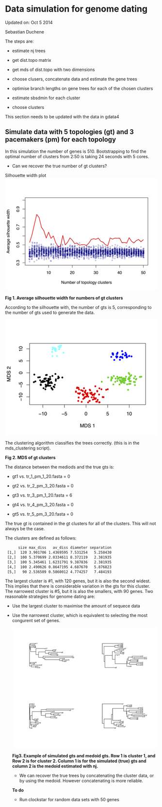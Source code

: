 # Data simulation for genome dating

Updated on: Oct 5 2014

Sebastian Duchene



The steps are:

- estimate nj trees

- get dist.topo matrix

- get mds of dist.topo with two dimensions

- choose clusers, concatenate data and estimate the gene trees

- optimise branch lengths on gene trees for each of the chosen clusters

- estimate sbsdmin for each cluster

- choose clusters

This section needs to be updated with the data in gdata4


## Simulate data with 5 topologies (gt) and 3 pacemakers (pm) for each topology

In this simulation the number of genes is 510. Bootstrapping to find the optimal number of clusters from 2:50 is taking 24 seconds with 5 cores.

   - Can we recover the true number of gt clusters?

   Silhouette width plot
   ![fig1](https://raw.githubusercontent.com/sebastianduchene/genome_dating/master/gdata_1/silhouette_plot.png)

   **Fig 1. Average silhouette width for numbers of gt clusters**

 According to the silhouette with, the number of gts is 5, corresponding to the number of gts used to generate the data.

   ![fig2](https://raw.githubusercontent.com/sebastianduchene/genome_dating/master/gdata_1/topology_clusters.png)

The clustering algorithm classifies the trees correctly. (this is in the mds_clustering script). 

   **Fig 2. MDS of gt clusters**

The distance between the mediods and the true gts is:

- gt1 vs. tr_1_pm_1_20.fasta = 0

- gt2 vs. tr_2_pm_3_20.fasta = 0

- gt3 vs. tr_3_pm_1_20.fasta = 6

- gt4 vs. tr_4_pm_3_20.fasta = 0

- gt5 vs. tr_5_pm_3_20.fasta = 0

The true gt is contained in the gt clusters for all of the clusters. This will not always be the case. 

The clusters are defined as follows:

```   
      size max_diss   av_diss diameter separation
 [1,]  120 3.901706 1.4369595 7.531254   5.258430
 [2,]  100 5.370699 2.0334611 8.372119   2.381935
 [3,]  100 5.345461 1.6231791 9.387836   2.381935
 [4,]  100 2.490626 0.8647195 4.687670   5.876823
 [5,]   90 2.536509 0.5860012 4.774257   7.484193
```

The largest cluster is #1, with 120 genes, but it is also the second widest. This implies that there is considerable variation in the gts for this cluster. The narrowest cluster is #5, but it is also the smallers, with 90 genes. Two reasonable strategies for genome dating are:

 - Use the largest cluster to maximise the amount of sequece data

 - Use the narrowest cluster, which is equivalent to selecting the most congurent set of genes. 

   ![fig3](https://raw.githubusercontent.com/sebastianduchene/genome_dating/master/gdata_1/trees_exmamples.png)

   **Fig3. Example of simulated gts and medoid gts. Row 1 is cluster 1, and Row 2 is for cluster 2. Column 1 is for the simulated (true) gts and column 2 is the medoid estimated with nj.**


   - We can recover the true trees by concatenating the cluster data, or by using the medoid. However concatenating is more reliable. 

   **To do**
      
   - Run clockstar for random data sets with 50 genes
